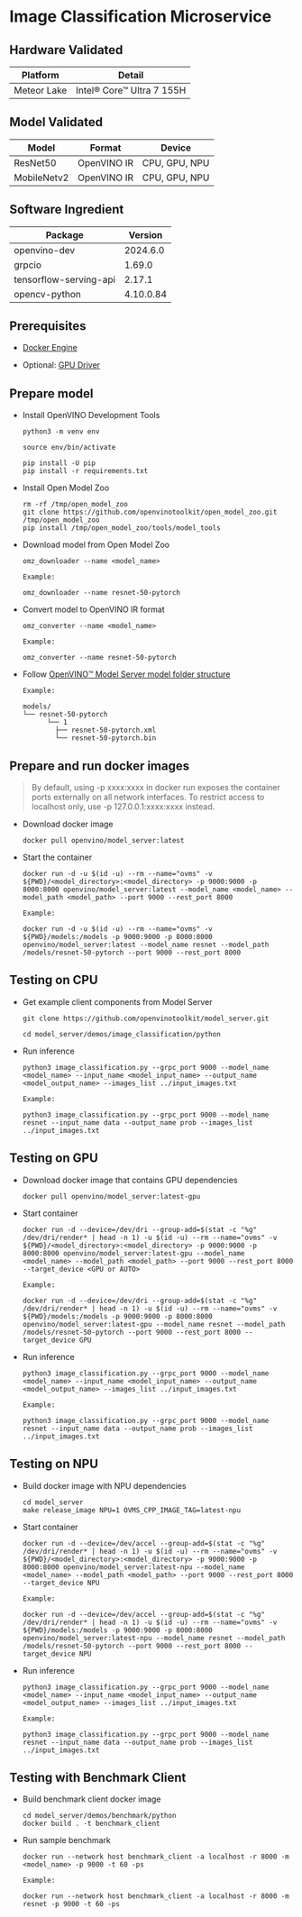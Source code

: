 # Image Classification Microservice

## Hardware Validated

Platform | Detail
--- | ---
Meteor Lake | Intel® Core™ Ultra 7 155H

## Model Validated

Model | Format | Device
--- | --- | ---
ResNet50 | OpenVINO IR | CPU, GPU, NPU
MobileNetv2 | OpenVINO IR | CPU, GPU, NPU

## Software Ingredient 

Package | Version
--- | ---
openvino-dev | 2024.6.0
grpcio | 1.69.0
tensorflow-serving-api | 2.17.1
opencv-python | 4.10.0.84

## Prerequisites
- [Docker Engine](https://docs.docker.com/engine/install/ubuntu/)

- Optional: [GPU Driver](../../../README.md#quick-start)

## Prepare model

- Install OpenVINO Development Tools

  ```
  python3 -m venv env

  source env/bin/activate
  
  pip install -U pip
  pip install -r requirements.txt
  ```

- Install Open Model Zoo

  ```
  rm -rf /tmp/open_model_zoo
  git clone https://github.com/openvinotoolkit/open_model_zoo.git /tmp/open_model_zoo
  pip install /tmp/open_model_zoo/tools/model_tools
  ```

- Download model from Open Model Zoo

  ```
  omz_downloader --name <model_name>

  Example:

  omz_downloader --name resnet-50-pytorch
  ```

- Convert model to OpenVINO IR format

  ```
  omz_converter --name <model_name> 

  Example:

  omz_converter --name resnet-50-pytorch 
  ```

- Follow [OpenVINO™ Model Server model folder structure](https://docs.openvino.ai/2024/openvino-workflow/model-server/ovms_docs_models_repository.html)

  ```
  Example:

  models/
  └── resnet-50-pytorch
        └── 1
          ├── resnet-50-pytorch.xml
          └── resnet-50-pytorch.bin
  ```

## Prepare and run docker images 
  > By default, using -p xxxx:xxxx in docker run exposes the container ports externally on all network interfaces. To restrict access to localhost only, use -p 127.0.0.1:xxxx:xxxx instead.

- Download docker image 

  ```
  docker pull openvino/model_server:latest
  ```

- Start the container

  ```
  docker run -d -u $(id -u) --rm --name="ovms" -v ${PWD}/<model_directory>:<model_directory> -p 9000:9000 -p 8000:8000 openvino/model_server:latest --model_name <model_name> --model_path <model_path> --port 9000 --rest_port 8000

  Example:

  docker run -d -u $(id -u) --rm --name="ovms" -v ${PWD}/models:/models -p 9000:9000 -p 8000:8000 openvino/model_server:latest --model_name resnet --model_path /models/resnet-50-pytorch --port 9000 --rest_port 8000
  ```

## Testing on CPU

- Get example client components from Model Server

  ```
  git clone https://github.com/openvinotoolkit/model_server.git

  cd model_server/demos/image_classification/python
  ```

- Run inference

  ```
  python3 image_classification.py --grpc_port 9000 --model_name <model_name> --input_name <model_input_name> --output_name <model_output_name> --images_list ../input_images.txt

  Example:

  python3 image_classification.py --grpc_port 9000 --model_name resnet --input_name data --output_name prob --images_list ../input_images.txt
  ```

## Testing on GPU

- Download docker image that contains GPU dependencies

  ```
  docker pull openvino/model_server:latest-gpu
  ```

- Start container

  ```
  docker run -d --device=/dev/dri --group-add=$(stat -c "%g" /dev/dri/render* | head -n 1) -u $(id -u) --rm --name="ovms" -v ${PWD}/<model_directory>:<model_directory> -p 9000:9000 -p 8000:8000 openvino/model_server:latest-gpu --model_name <model_name> --model_path <model_path> --port 9000 --rest_port 8000 --target_device <GPU or AUTO>

  Example:

  docker run -d --device=/dev/dri --group-add=$(stat -c "%g" /dev/dri/render* | head -n 1) -u $(id -u) --rm --name="ovms" -v ${PWD}/models:/models -p 9000:9000 -p 8000:8000 openvino/model_server:latest-gpu --model_name resnet --model_path /models/resnet-50-pytorch --port 9000 --rest_port 8000 --target_device GPU
  ```

- Run inference

  ```
  python3 image_classification.py --grpc_port 9000 --model_name <model_name> --input_name <model_input_name> --output_name <model_output_name> --images_list ../input_images.txt

  Example:

  python3 image_classification.py --grpc_port 9000 --model_name resnet --input_name data --output_name prob --images_list ../input_images.txt
  ```

## Testing on NPU

- Build docker image with NPU dependencies

  ```
  cd model_server
  make release_image NPU=1 OVMS_CPP_IMAGE_TAG=latest-npu
  ```

- Start container

  ```
  docker run -d --device=/dev/accel --group-add=$(stat -c "%g" /dev/dri/render* | head -n 1) -u $(id -u) --rm --name="ovms" -v ${PWD}/<model_directory>:<model_directory> -p 9000:9000 -p 8000:8000 openvino/model_server:latest-npu --model_name <model_name> --model_path <model_path> --port 9000 --rest_port 8000 --target_device NPU

  Example:

  docker run -d --device=/dev/accel --group-add=$(stat -c "%g" /dev/dri/render* | head -n 1) -u $(id -u) --rm --name="ovms" -v ${PWD}/models:/models -p 9000:9000 -p 8000:8000 openvino/model_server:latest-npu --model_name resnet --model_path /models/resnet-50-pytorch --port 9000 --rest_port 8000 --target_device NPU
  ```

- Run inference

  ```
  python3 image_classification.py --grpc_port 9000 --model_name <model_name> --input_name <model_input_name> --output_name <model_output_name> --images_list ../input_images.txt

  Example:

  python3 image_classification.py --grpc_port 9000 --model_name resnet --input_name data --output_name prob --images_list ../input_images.txt
  ```

## Testing with Benchmark Client

- Build benchmark client docker image

  ```
  cd model_server/demos/benchmark/python
  docker build . -t benchmark_client
  ```

- Run sample benchmark

  ```
  docker run --network host benchmark_client -a localhost -r 8000 -m <model_name> -p 9000 -t 60 -ps

  Example:

  docker run --network host benchmark_client -a localhost -r 8000 -m resnet -p 9000 -t 60 -ps
  ```
